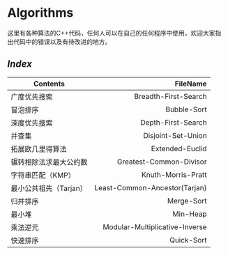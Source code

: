 # Algorithms
这里有各种算法的C++代码，任何人可以在自己的任何程序中使用，欢迎大家指出代码中的错误以及有待改进的地方。
## *Index*
| Contents | FileName |
| -------- | --------:|
| 广度优先搜索 | Breadth-First-Search |
| 冒泡排序 | Bubble-Sort |
| 深度优先搜索 | Depth-First-Search |
| 并查集  | Disjoint-Set-Union |
| 拓展欧几里得算法 | Extended-Euclid |
| 辗转相除法求最大公约数 | Greatest-Common-Divisor |
| 字符串匹配（KMP） | Knuth-Morris-Pratt |
| 最小公共祖先（Tarjan） | Least-Common-Ancestor(Tarjan) |
| 归并排序 | Merge-Sort |
| 最小堆 | Min-Heap |
| 乘法逆元 | Modular-Multiplicative-Inverse |
| 快速排序 | Quick-Sort |
